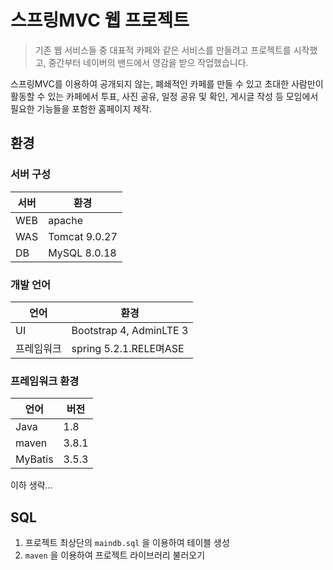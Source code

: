 # 스프링MVC 웹 프로젝트
> 기존 웹 서비스들 중 대표적 카페와 같은 서비스를 만들려고 프로젝트를 시작했고, 중간부터 네이버의 밴드에서 영감을 받으 작업했습니다.

스프링MVC를 이용하여 공개되지 않는, 폐쇄적인 카페를 만들 수 있고 초대한 사람만이 활동할 수 있는 카페에서 투표, 사진 공유, 일정 공유 및 확인, 게시글 작성 등 모임에서 필요한 기능들을 포함한 홈페이지 제작.

## 환경
### 서버 구성
| 서버 | 환경 |
|---|---|
| WEB | apache   |
| WAS | Tomcat 9.0.27 |
| DB | MySQL 8.0.18 |

### 개발 언어
| 언어 | 환경 |
|---|---|
| UI | Bootstrap 4, AdminLTE 3 |
| 프레임워크 | spring 5.2.1.RELE며ASE |

### 프레임워크 환경
| 언어 | 버전 |
|---|---|
| Java | 1.8 |
| maven | 3.8.1 |
| MyBatis | 3.5.3 |
이하 생략...

## SQL
1. 프로젝트 최상단의 `maindb.sql` 을 이용하여 테이블 생성
1. `maven` 을 이용하여 프로젝트 라이브러리 불러오기


